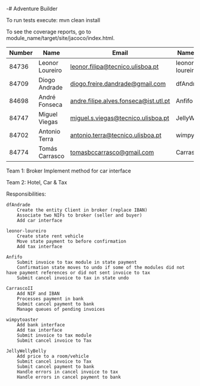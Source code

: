-# Adventure Builder

To run tests execute: mvn clean install

To see the coverage reports, go to module_name/target/site/jacoco/index.html.


|   Number   |          Name           |            Email                     |   Name GitHUb   | Grupo |
| ---------- | ----------------------- | ------------------------------------ | --------------- | ----- |
|   84736    | Leonor Loureiro         | leonor.filipa@tecnico.ulisboa.pt     | leonor-loureiro |   1   |
|   84709    | Diogo Andrade           | diogo.freire.dandrade@gmail.com      | dfAndrade       |   1   |
|   84698    | André Fonseca           | andre.filipe.alves.fonseca@ist.utl.pt| Anfifo          |   1   |
|   84747    | Miguel Viegas           | miguel.s.viegas@tecnico.ulisboa.pt   | JellyWellyBelly |   2   |
|   84702    | Antonio Terra           | antonio.terra@tecnico.ulisboa.pt     | wimpytoaster    |   2   |
|   84774    | Tomás Carrasco          | tomasbccarrasco@gmail.com            | CarrascoII      |   2   |


Team 1: Broker
        Implement method for car interface

Team 2: Hotel, Car & Tax

Responsibilities:

	dfAndrade 
		Create the entity Client in broker (replace IBAN)
		Associate two NIFs to broker (seller and buyer)
		Add car interface

	leonor-loureiro
		Create state rent vehicle
		Move state payment to before confirmation
		Add tax interface

	Anfifo
		Submit invoice to tax module in state payment
		Confirmation state moves to undo if some of the modules did not have payment references or did not sent invoice to tax
		Submit cancel invoice to tax in state undo
		
	CarrascoII
		Add NIF and IBAN
		Processes payment in bank
		Submit cancel payment to bank
		Manage queues of pending invoices
		
	wimpytoaster
		Add bank interface
		Add tax interface
		Submit invoice to tax module
		Submit cancel invoice to Tax
		
	JellyWellyBelly
		Add price to a room/vehicle
		Submit cancel invoice to Tax
		Submit cancel payment to bank
		Handle errors in cancel invoice to tax
		Handle errors in cancel payment to bank
		
		
		
		
		
		
		
		
		
		
		
		
		
		